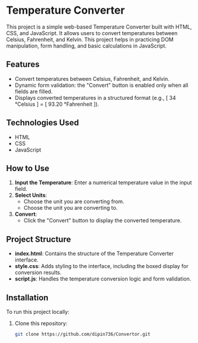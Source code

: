 # Temperature Converter

This project is a simple web-based Temperature Converter built with HTML, CSS, and JavaScript. It allows users to convert temperatures between Celsius, Fahrenheit, and Kelvin. This project helps in practicing DOM manipulation, form handling, and basic calculations in JavaScript.

## Features
- Convert temperatures between Celsius, Fahrenheit, and Kelvin.
- Dynamic form validation: the "Convert" button is enabled only when all fields are filled.
- Displays converted temperatures in a structured format (e.g., [ 34 °Celsius ] = [ 93.20 °Fahrenheit ]).

## Technologies Used
- HTML
- CSS
- JavaScript

## How to Use
1. **Input the Temperature**: Enter a numerical temperature value in the input field.
2. **Select Units**:
   - Choose the unit you are converting from.
   - Choose the unit you are converting to.
3. **Convert**:
   - Click the "Convert" button to display the converted temperature.

## Project Structure
- **index.html**: Contains the structure of the Temperature Converter interface.
- **style.css**: Adds styling to the interface, including the boxed display for conversion results.
- **script.js**: Handles the temperature conversion logic and form validation.

## Installation
To run this project locally:

1. Clone this repository:
   ```bash
   git clone https://github.com/dipin736/Convertor.git
